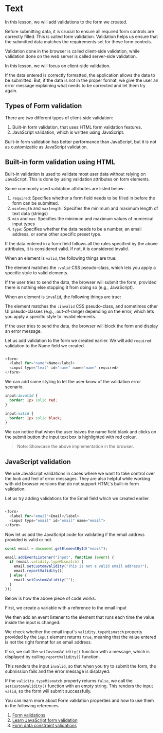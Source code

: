 # Text

In this lesson, we will add validations to the form we created.

Before submitting data, it is crucial to ensure all required form controls are correctly filled. This is called form validation. Validation helps us ensure that the submitted data matches the requirements set for these form controls.

Validation done in the browser is called client-side validation, while validation done on the web server is called server-side validation.

In this lesson, we will focus on client-side validation.

If the data entered is correctly formatted, the application allows the data to be submitted. But, if the data is not in the proper format, we give the user an error message explaining what needs to be corrected and let them try again.

## Types of Form validation

There are two different types of client-side validation:

1. Built-in form validation, that uses HTML form validation features.
2. JavaScript validation, which is written using JavaScript.

Built-in form validation has better performance than JavaScript, but it is not as customizable as JavaScript validation.

## Built-in form validation using HTML

Built-in validation is used to validate most user data without relying on JavaScript. This is done by using validation attributes on form elements.

Some commonly used validation attributes are listed below:

1. `required`: Specifies whether a form field needs to be filled in before the form can be submitted.
2. `minlength` and `maxlength`: Specifies the minimum and maximum length of text data (strings)
3. `min` and `max`: Specifies the minimum and maximum values of numerical input types
4. `type`: Specifies whether the data needs to be a number, an email address, or some other specific preset type.

If the data entered in a form field follows all the rules specified by the above attributes, it is considered valid. If not, it is considered invalid.

When an element is `valid`, the following things are true:

The element matches the `:valid` CSS pseudo-class, which lets you apply a specific style to valid elements.

If the user tries to send the data, the browser will submit the form, provided there is nothing else stopping it from doing so (e.g., JavaScript).

When an element is `invalid`, the following things are true:

The element matches the `:invalid` CSS pseudo-class, and sometimes other UI pseudo-classes (e.g., :out-of-range) depending on the error, which lets you apply a specific style to invalid elements.

If the user tries to send the data, the browser will block the form and display an error message.

Let us add validation to the form we created earlier. We will add `required` validation to the Name field we created.

```js

<form>
  <label for="name">Name</label>
  <input type="text" id="name" name="name" required>
</form>

```

We can add some styling to let the user know of the validation error scenario.

```css
input:invalid {
  border: 1px solid red;
}

input:valid {
  border: 1px solid black;
}
```

We can notice that when the user leaves the name field blank and clicks on the submit button the input text box is highlighted with red colour.

> Note: Showcase the above implementation in the browser.

## JavaScript validation

We use JavaScript validations in cases where we want to take control over the look and feel of error messages. They are also helpful while working with old browser versions that do not support HTML's built-in form validation.

Let us try adding validations for the Email field which we created earlier.

```js

<form>
  <label for="email">Email</label>
  <input type="email" id="email" name="email">
</form>

```

Now let us add the JavaScript code for validating if the email address provided is valid or not.

```js
const email = document.getElementById("email");

email.addEventListener("input", function (event) {
  if (email.validity.typeMismatch) {
    email.setCustomValidity("This is not a valid email address!");
    email.reportValidity();
  } else {
    email.setCustomValidity("");
  }
});
```

Below is how the above piece of code works.

First, we create a variable with a reference to the email input

We then add an event listener to the element that runs each time the value inside the input is changed.

We check whether the email input's `validity.typeMismatch` property provided by the `input` element returns `true`, meaning that the value entered is not the right format for an email address.

If so, we call the `setCustomValidity()` function with a message, which is displayed by calling `reportValidity()` function.

This renders the input `invalid`, so that when you try to submit the form, the submission fails and the error message is displayed.

If the `validity.typeMismatch` property returns `false`, we call the `setCustomValidity()` function with an empty string. This renders the input `valid`, so the form will submit successfully.

You can learn more about Form validation properties and how to use them in the following references.

1. [Form validations](https://www.w3schools.com/js/js_validation.asp)
2. [Learn JavaScript form validation](https://www.freecodecamp.org/news/learn-javascript-form-validation-by-making-a-form/)
3. [Form data constraint validations](https://developer.mozilla.org/en-US/docs/Web/Guide/HTML/Constraint_validation)
